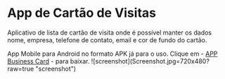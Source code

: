 # App de Cartão de Visitas

Aplicativo de lista de cartão de visita onde é possível manter os dados nome, empresa, telefone de contato, email e cor de fundo do cartão.

App Mobile para Android no formato APK já para o uso.
Clique em - [APP Business Card](https://github.com/Hyagocolares/Business-Card-App/blob/master/Business%20Card.apk) - para baixar.
![screenshot](Screenshot.jpg=720x480? raw=true "screenshot")
